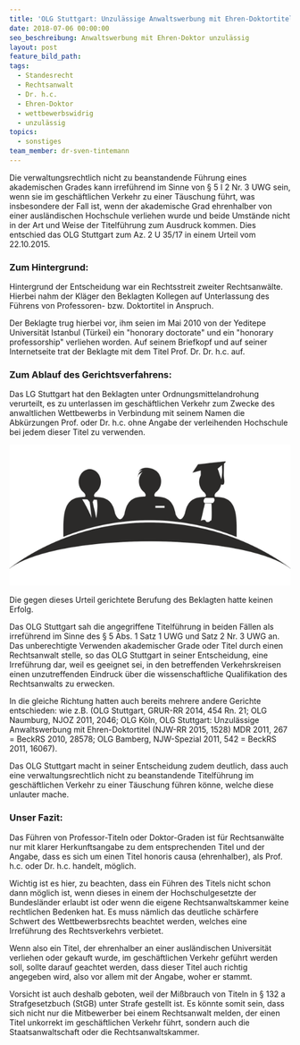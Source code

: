 ```yaml
---
title: 'OLG Stuttgart: Unzulässige Anwaltswerbung mit Ehren-Doktortitel'
date: 2018-07-06 00:00:00
seo_beschreibung: Anwaltswerbung mit Ehren-Doktor unzulässig
layout: post
feature_bild_path:
tags:
  - Standesrecht
  - Rechtsanwalt
  - Dr. h.c.
  - Ehren-Doktor
  - wettbewerbswidrig
  - unzulässig
topics:
  - sonstiges
team_member: dr-sven-tintemann
---
```


Die verwaltungsrechtlich nicht zu beanstandende F&uuml;hrung eines akademischen Grades kann irref&uuml;hrend im Sinne von &sect; 5 I 2 Nr. 3 UWG sein, wenn sie im gesch&auml;ftlichen Verkehr zu einer T&auml;uschung f&uuml;hrt, was insbesondere der Fall ist, wenn der akademische Grad ehrenhalber von einer ausl&auml;ndischen Hochschule verliehen wurde und beide Umst&auml;nde nicht in der Art und Weise der Titelf&uuml;hrung zum Ausdruck kommen. Dies entschied das OLG Stuttgart zum Az. 2 U 35/17 in einem Urteil vom 22.10.2015.

### Zum Hintergrund:

Hintergrund der Entscheidung war ein Rechtsstreit zweiter Rechtsanw&auml;lte. Hierbei nahm der Kl&auml;ger den Beklagten Kollegen auf Unterlassung des F&uuml;hrens von Professoren- bzw. Doktortitel in Anspruch.

Der Beklagte trug hierbei vor, ihm seien im Mai 2010 von der Yeditepe Universit&auml;t Istanbul (T&uuml;rkei) ein "honorary doctorate" und ein "honorary professorship" verliehen worden. Auf seinem Briefkopf und auf seiner Internetseite trat der Beklagte mit dem Titel Prof. Dr. Dr. h.c. auf.

### Zum Ablauf des Gerichtsverfahrens:

Das LG Stuttgart hat den Beklagten unter Ordnungsmittelandrohung verurteilt, es zu unterlassen im gesch&auml;ftlichen Verkehr zum Zwecke des anwaltlichen Wettbewerbs in Verbindung mit seinem Namen die Abk&uuml;rzungen Prof. oder Dr. h.c. ohne Angabe der verleihenden Hochschule bei jedem dieser Titel zu verwenden.

![](/uploads/academia-1293362-640.png)

Die gegen dieses Urteil gerichtete Berufung des Beklagten hatte keinen Erfolg.

Das OLG Stuttgart sah die angegriffene Titelf&uuml;hrung in beiden F&auml;llen als irref&uuml;hrend im Sinne des &sect; 5 Abs. 1 Satz 1 UWG und Satz 2 Nr. 3 UWG an. Das unberechtigte Verwenden akademischer Grade oder Titel durch einen Rechtsanwalt stelle, so das OLG Stuttgart in seiner Entscheidung, eine Irref&uuml;hrung dar, weil es geeignet sei, in den betreffenden Verkehrskreisen einen unzutreffenden Eindruck &uuml;ber die wissenschaftliche Qualifikation des Rechtsanwalts zu erwecken.

In die gleiche Richtung hatten auch bereits mehrere andere Gerichte entschieden: wie z.B. (OLG Stuttgart, GRUR-RR 2014, 454 Rn. 21; OLG Naumburg, NJOZ 2011, 2046; OLG K&ouml;ln, OLG Stuttgart: Unzul&auml;ssige Anwaltswerbung mit Ehren-Doktortitel (NJW-RR 2015, 1528) MDR 2011, 267 = BeckRS 2010, 28578; OLG Bamberg, NJW-Spezial 2011, 542 = BeckRS 2011, 16067).

Das OLG Stuttgart macht in seiner Entscheidung zudem deutlich, dass auch eine verwaltungsrechtlich nicht zu beanstandende Titelf&uuml;hrung im gesch&auml;ftlichen Verkehr zu einer T&auml;uschung f&uuml;hren k&ouml;nne, welche diese unlauter mache.

### Unser Fazit:

Das F&uuml;hren von Professor-Titeln oder Doktor-Graden ist f&uuml;r Rechtsanw&auml;lte nur mit klarer Herkunftsangabe zu dem entsprechenden Titel und der Angabe, dass es sich um einen Titel honoris causa (ehrenhalber), als Prof. h.c. oder Dr. h.c. handelt, m&ouml;glich.

Wichtig ist es hier, zu beachten, dass ein F&uuml;hren des Titels nicht schon dann m&ouml;glich ist, wenn dieses in einem der Hochschulgesetzte der Bundesl&auml;nder erlaubt ist oder wenn die eigene Rechtsanwaltskammer keine rechtlichen Bedenken hat. Es muss n&auml;mlich das deutliche sch&auml;rfere Schwert des Wettbewerbsrechts beachtet werden, welches eine Irref&uuml;hrung des Rechtsverkehrs verbietet.

Wenn also ein Titel, der ehrenhalber an einer ausl&auml;ndischen Universit&auml;t verliehen oder gekauft wurde, im gesch&auml;ftlichen Verkehr gef&uuml;hrt werden soll, sollte darauf geachtet werden, dass dieser Titel auch richtig angegeben wird, also vor allem mit der Angabe, woher er stammt.

Vorsicht ist auch deshalb geboten, weil der Mi&szlig;brauch von Titeln in &sect; 132 a Strafgesetzbuch (StGB) unter Strafe gestellt ist. Es k&ouml;nnte somit sein, dass sich nicht nur die Mitbewerber bei einem Rechtsanwalt melden, der einen Titel unkorrekt im gesch&auml;ftlichen Verkehr f&uuml;hrt, sondern auch die Staatsanwaltschaft oder die Rechtsanwaltskammer.

&nbsp;

&nbsp;

&nbsp;

&nbsp;